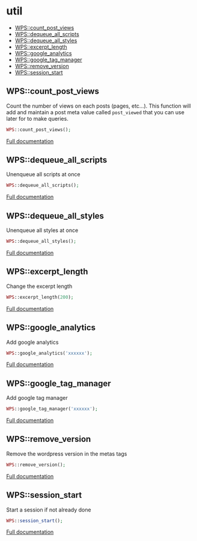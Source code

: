 # util

- [WPS::count_post_views](#WPS_count_post_views)
- [WPS::dequeue_all_scripts](#WPS_dequeue_all_scripts)
- [WPS::dequeue_all_styles](#WPS_dequeue_all_styles)
- [WPS::excerpt_length](#WPS_excerpt_length)
- [WPS::google_analytics](#WPS_google_analytics)
- [WPS::google_tag_manager](#WPS_google_tag_manager)
- [WPS::remove_version](#WPS_remove_version)
- [WPS::session_start](#WPS_session_start)
<a name="WPS_count_post_views"></a>
## WPS::count_post_views
Count the number of views on each posts (pages, etc...).
This function will add and maintain a post meta value called `post_viewed` that you can use later for to make queries.

```php
WPS::count_post_views();
```

[Full documentation](/doc/src/functions/util/count_post_views.md)

<a name="WPS_dequeue_all_scripts"></a>
## WPS::dequeue_all_scripts
Unenqueue all scripts at once

```php
WPS::dequeue_all_scripts();
```

[Full documentation](/doc/src/functions/util/dequeue_all_scripts.md)

<a name="WPS_dequeue_all_styles"></a>
## WPS::dequeue_all_styles
Unenqueue all styles at once

```php
WPS::dequeue_all_styles();
```

[Full documentation](/doc/src/functions/util/dequeue_all_styles.md)

<a name="WPS_excerpt_length"></a>
## WPS::excerpt_length
Change the excerpt length

```php
WPS::excerpt_length(200);
```

[Full documentation](/doc/src/functions/util/excerpt_length.md)

<a name="WPS_google_analytics"></a>
## WPS::google_analytics
Add google analytics

```php
WPS::google_analytics('xxxxxx');
```

[Full documentation](/doc/src/functions/util/google_analytics.md)

<a name="WPS_google_tag_manager"></a>
## WPS::google_tag_manager
Add google tag manager

```php
WPS::google_tag_manager('xxxxxx');
```

[Full documentation](/doc/src/functions/util/google_tag_manager.md)

<a name="WPS_remove_version"></a>
## WPS::remove_version
Remove the wordpress version in the metas tags

```php
WPS::remove_version();
```

[Full documentation](/doc/src/functions/util/remove_version.md)

<a name="WPS_session_start"></a>
## WPS::session_start
Start a session if not already done

```php
WPS::session_start();
```

[Full documentation](/doc/src/functions/util/session_start.md)
